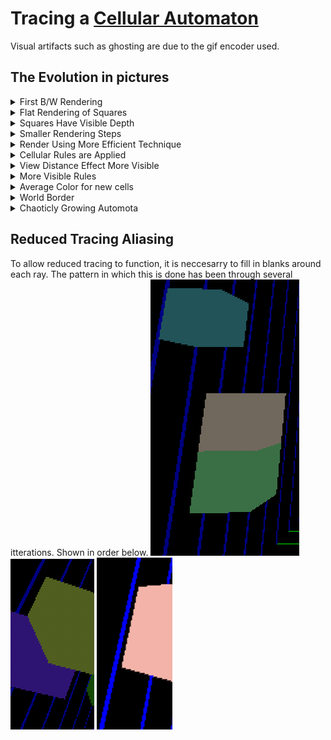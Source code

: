 # Tracing a [Cellular Automaton](https://en.wikipedia.org/wiki/Cellular_automaton)

Visual artifacts such as ghosting are due to the gif encoder used.

## The Evolution in pictures

<details>
  <summary>First B/W Rendering</summary>
  <p>Automata composes of simple booleans to store state.</br>
Renderer uses very a simple fixed ray marching algorihm.</p>
  <img title="" src="https://github.com/Jaminima/Cellular-Automata-Traced/blob/main/Demo-Clips/1.gif" alt="" width=""/>
</details>

<details>
  <summary>Flat Rendering of Squares</summary>
  <p>
Automota booleans swapped for RGB values.</br>
Renderer updated to support the new color space.</p>
<img title="" src="https://github.com/Jaminima/Cellular-Automata-Traced/blob/main/Demo-Clips/2.gif" alt="" width=""/>

</details>

<details>
  <summary>Squares Have Visible Depth</summary>
  <p>
By reducing the increment size of the ray marching we can more accuratley detect collisions.
</p>
<img title="" src="https://github.com/Jaminima/Cellular-Automata-Traced/blob/main/Demo-Clips/3.gif" alt="" width=""/>
</details>

<details>
  <summary>Smaller Rendering Steps</summary>
  <p>
Further reduce incrment to get a finer quality of image.
</p>
<img title="" src="https://github.com/Jaminima/Cellular-Automata-Traced/blob/main/Demo-Clips/4.gif" alt="" width=""/>
</details>

<details>
  <summary>Render Using More Efficient Technique</summary>
  <p>
By detecting possible {x,y,z} intersects we can ensure that each ray march will be calculating a unique collision.
Rather than possibly hitting the same empty square many times over while marching through its volume.</p>
<img title="" src="https://github.com/Jaminima/Cellular-Automata-Traced/blob/main/Demo-Clips/5.gif" alt="" width=""/>

</details>

<details>
  <summary>Cellular Rules are Applied</summary>
  <p>
Simple rules are applied to each square every second, using their neighbours states to determine its own.</br></p>
<img title="" src="https://github.com/Jaminima/Cellular-Automata-Traced/blob/main/Demo-Clips/6.gif" alt="" width=""/>
</details>

<details>
  <summary>View Distance Effect More Visible</summary>
  <p>
A thatched grid pattern becomes visible on squares at the edge of the render distance.</br>
The exact cause of this is unkown (for now).</br></p>
<img title="" src="https://github.com/Jaminima/Cellular-Automata-Traced/blob/main/Demo-Clips/7.gif" alt="" width=""/>
</details>

<details>
  <summary>More Visible Rules</summary>
  <p>
Cells dissapear and new white cells appear into the world.</p>
<img title="" src="https://github.com/Jaminima/Cellular-Automata-Traced/blob/main/Demo-Clips/8.gif" alt="" width=""/>
</details>

<details>
  <summary>Average Color for new cells</summary>
  <p>
Brand new cells use the average color of its neighbours.</p>
<img title="" src="https://github.com/Jaminima/Cellular-Automata-Traced/blob/main/Demo-Clips/9.gif" alt="" width=""/>
</details>

<details>
  <summary>World Border</summary>
  <p>
Border Effect at the edge of the world</p>
<img title="" src="https://github.com/Jaminima/Cellular-Automata-Traced/blob/main/Demo-Clips/10.png" alt="" width=""/>
</details>

<details>
  <summary>Chaoticly Growing Automota</summary>
  <p>
A rather interesting growth from a small original set of cells.</p>
<img title="" src="https://github.com/Jaminima/Cellular-Automata-Traced/blob/main/Demo-Clips/11.gif" alt="" width=""/>
</details>

## Reduced Tracing Aliasing

To allow reduced tracing to function, it is neccesarry to fill in blanks around each ray. The pattern in which this is done has been through several itterations. Shown in order below.
<img title="" src="https://github.com/Jaminima/Cellular-Automata-Traced/blob/main/Demo-Clips/Reduced-Ray/PxlV1.png" alt="" width=""/>
<img title="" src="https://github.com/Jaminima/Cellular-Automata-Traced/blob/main/Demo-Clips/Reduced-Ray/PxlV2.png" alt="" width=""/>
<img title="" src="https://github.com/Jaminima/Cellular-Automata-Traced/blob/main/Demo-Clips/Reduced-Ray/PxlV3.png" alt="" width=""/>
